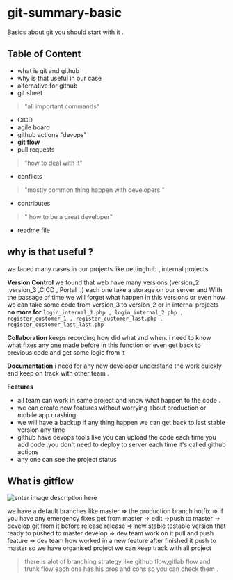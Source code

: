 # git-summary-basic
Basics about git you should start with it .
## Table of Content

 -  what is git and github
 - why is that useful in our case 
 -  alternative for github
-   git sheet
> "all important commands"
- CICD
- agile board 
- github actions "devops"
-   **git flow** 
-   pull requests  

> "how to deal with it"

-   conflicts 

> "mostly common thing happen with developers "

-   contributes 

> " how to be a great developer"

-   readme file
 

## why is that useful ?
we faced many cases in our projects like nettinghub , internal projects

**Version Control**
we found that web have many versions (version_2 ,version_3 ,CICD , Portal ..)
each one take a storage on our server and With the passage of time we will forget what happen in this versions or even how we can take some code from version_3 to version_2 or in internal projects 
**no more for** 
`login_internal_1.php , login_internal_2.php , register_customer_1 , register_customer_last.php , register_customer_last_last.php`  

**Collaboration**
keeps recording how did what and when.
i need to know what fixes any one made before in this function or even get back to previous code and get some logic from it 

**Documentation**
i need for any new developer understand the work quickly and keep on track with other team .

**Features**

 - all team can work in same project and know what happen to the code .
 - we can create new features without worrying about production or mobile app crashing
 - we will have a backup if any thing happen we can get back to last stable version any time
 - github have devops tools like you can upload the code each time you add code ,you don't need to deploy to server each time it's called github actions
 - any one can see the project status 
 


## What is gitflow
![enter image description here](https://expressus.io/uploads/beautiful-gitflow-workflow-diagram.png)

we have a default branches like 
master => the production branch
hotfix => if you have any emergency fixes get from master -> edit ->push to master -> develop git from it before release
release => new stable testable version that ready to pushed to master
develop => dev team work on it pull and push
feature => dev team how worked in a new feature after finished it push to master
so we have organised project we can keep track with all project

> there is alot of branching strategy like github flow,gitlab flow and trunk flow each one has his pros and cons so you can check them . 

  
